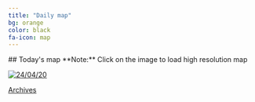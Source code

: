 ```yaml
---
title: "Daily map"
bg: orange
color: black
fa-icon: map
---
```

<p class="aligncenter"> 
## Today's map
**Note:** Click on the image to load high resolution map

<a href="https://imgpile.com/images/IAgMbC.png"><img src="https://imgpile.com/images/IAgMbC.md.png" alt="24/04/20" border="0" /></a>


<a href="https://elseasama.github.io/chcovid19/archives.html" class="button2">Archives</a>
</p>
